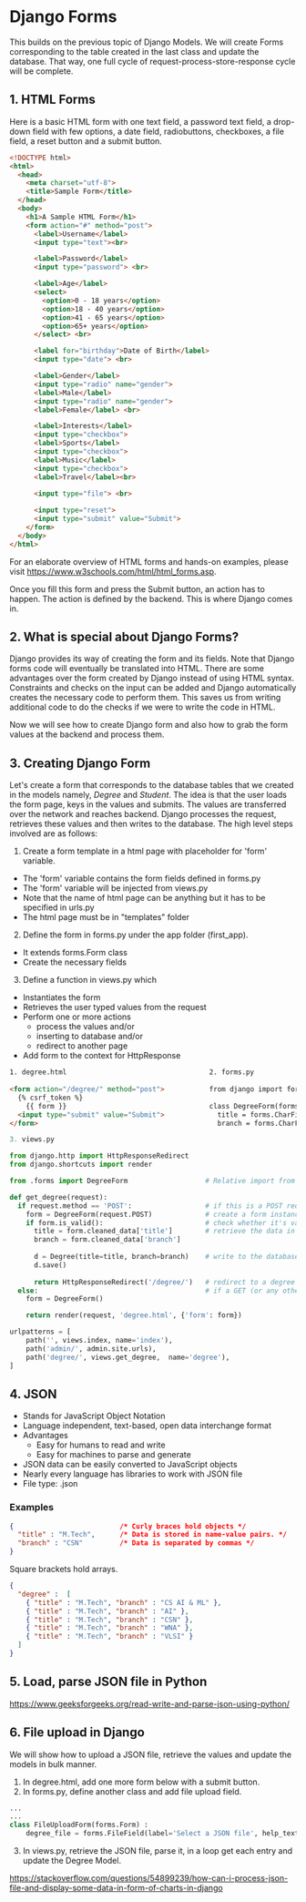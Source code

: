 
# Django Forms

This builds on the previous topic of Django Models. We will create Forms corresponding to the table created in the last class and update the database. That way, one full cycle of request-process-store-response cycle will be complete.

## 1. HTML Forms

Here is a basic HTML form with one text field, a password text field, a drop-down field with few options, a date field, radiobuttons, checkboxes, a file field, a reset button and a submit button.

```html
<!DOCTYPE html>
<html>
  <head>
    <meta charset="utf-8">
    <title>Sample Form</title>
  </head>
  <body>
  	<h1>A Sample HTML Form</h1>
    <form action="#" method="post">
      <label>Username</label>
      <input type="text"><br>

      <label>Password</label>
      <input type="password"> <br>

      <label>Age</label>
      <select>
        <option>0 - 18 years</option>
        <option>18 - 40 years</option>
        <option>41 - 65 years</option>
        <option>65+ years</option>
      </select> <br>

      <label for="birthday">Date of Birth</label>
      <input type="date"> <br>

      <label>Gender</label>
      <input type="radio" name="gender">
      <label>Male</label>
      <input type="radio" name="gender">
      <label>Female</label> <br>

      <label>Interests</label>
      <input type="checkbox">
      <label>Sports</label>
      <input type="checkbox">
      <label>Music</label>
      <input type="checkbox">
      <label>Travel</label><br>

      <input type="file"> <br>
      
      <input type="reset">
      <input type="submit" value="Submit">
    </form>
  </body>
</html>
```

For an elaborate overview of HTML forms and hands-on examples, please visit https://www.w3schools.com/html/html_forms.asp.

Once you fill this form and press the Submit button, an action has to happen. The action is defined by the backend. This is where Django comes in.

## 2. What is special about Django Forms?

Django provides its way of creating the form and its fields. Note that Django forms code will eventually be translated into HTML. There are some advantages over the form created by Django instead of using HTML syntax. Constraints and checks on the input can be added and Django automatically creates the necessary code to  perform them. This saves us from writing additional code to do the checks if we were to write the code in HTML.

Now we will see how to create Django form and also how to grab the form values at the backend and process them. 

## 3. Creating Django Form
Let's create a form that corresponds to the database tables that we created in the models namely, *Degree* and *Student*. The idea is that the user loads the form page, keys in the values and submits. The values are transferred over the network and reaches backend. Django processes the request, retrieves these values and then  writes to the database. The high level steps involved are as follows:

1. Create a form template in a html page with placeholder for 'form' variable. 
  - The 'form' variable contains the form fields defined in forms.py
  - The 'form' variable will be injected from views.py
  - Note that the name of html page can be anything but it has to be specified in urls.py
  - The html page must be in "templates" folder
2. Define the form in forms.py under the app folder (first_app).
  - It extends forms.Form class
  - Create the necessary fields
3. Define a function in views.py which 
  - Instantiates the form
  - Retrieves the user typed values from the request
  - Perform one or more actions
    - process the values and/or 
    - inserting to database and/or 
    - redirect to another page
  - Add form to the context for HttpResponse

```html
1. degree.html                                   2. forms.py
          
<form action="/degree/" method="post">           from django import forms
  {% csrf_token %}
    {{ form }}                                   class DegreeForm(forms.Form) :
  <input type="submit" value="Submit">             title = forms.CharField(label='Title', max_length=20)
</form>                                            branch = forms.CharField(label='Branch', max_length=50)
```

```python
3. views.py

from django.http import HttpResponseRedirect
from django.shortcuts import render

from .forms import DegreeForm                   # Relative import from our forms.py using .forms

def get_degree(request):    
  if request.method == 'POST':                  # if this is a POST request we need to process the form data
    form = DegreeForm(request.POST)             # create a form instance and populate it with data from the request:
    if form.is_valid():                         # check whether it's valid:
      title = form.cleaned_data['title']        # retrieve the data in form.cleaned_data as required
      branch = form.cleaned_data['branch']
      
      d = Degree(title=title, branch=branch)    # write to the database
      d.save()
      
      return HttpResponseRedirect('/degree/')   # redirect to a degree page or to new URL: return HttpResponseRedirect('/thanks/')
  else:                                         # if a GET (or any other method) we'll create a blank form
    form = DegreeForm()

    return render(request, 'degree.html', {'form': form})
```

```python
urlpatterns = [
    path('', views.index, name='index'),
    path('admin/', admin.site.urls),
    path('degree/', views.get_degree,  name='degree'),
]
```

## 4. JSON

- Stands for JavaScript Object Notation
- Language independent, text-based, open data interchange format
- Advantages
  - Easy for humans to read and write
  - Easy for machines to parse and generate
- JSON data can be easily converted to JavaScript objects
- Nearly every language has libraries to work with JSON file
- File type: <filename>.json

### Examples

```json
{                          /* Curly braces hold objects */
  "title" : "M.Tech",      /* Data is stored in name-value pairs. */
  "branch" : "CSN"         /* Data is separated by commas */
}
```

Square brackets hold arrays.

```json
{
  "degree" :  [
    { "title" : "M.Tech", "branch" : "CS AI & ML" },
    { "title" : "M.Tech", "branch" : "AI" },
    { "title" : "M.Tech", "branch" : "CSN" },
    { "title" : "M.Tech", "branch" : "WNA" },
    { "title" : "M.Tech", "branch" : "VLSI" }
  ]
}
```
  
## 5. Load, parse JSON file in Python
  
https://www.geeksforgeeks.org/read-write-and-parse-json-using-python/
  
## 6. File upload in Django

We will show how to upload a JSON file, retrieve the values and update the models in bulk manner.

1. In degree.html, add one more form below with a submit button.
2. In forms.py, define another class and add file upload field.
```python
...
...
class FileUploadForm(forms.Form) :
    degree_file = forms.FileField(label='Select a JSON file', help_text='max. 2 mb')
```

3. In views.py, retrieve the JSON file, parse it, in a loop get each entry and update the Degree Model.


https://stackoverflow.com/questions/54899239/how-can-i-process-json-file-and-display-some-data-in-form-of-charts-in-django
  

